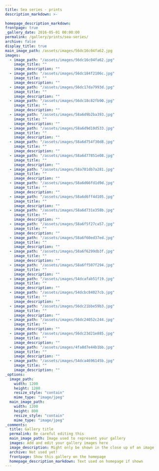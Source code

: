 ```yaml
---
title: Sea series - prints
description_markdown: >-
  
homepage_description_markdown: 
frontpage: true
_gallery_date: 2016-05-01 00:00:00
permalink: /gallery/prints/sea-series/
archive: false
display_title: true
main_image_path: /assets/images/56dc16c04fa62.jpg
images:
  - image_path: "/assets/images/56dc16c04fa62.jpg"
    image_title: ""
    image_description: ""
  - image_path: "/assets/images/56dc184f2106c.jpg"
    image_title: ""
    image_description: ""
  - image_path: "/assets/images/56dc17da7993d.jpg"
    image_title: ""
    image_description: ""
  - image_path: "/assets/images/56dc18c82fb90.jpg"
    image_title: ""
    image_description: ""
  - image_path: "/assets/images/58a6d9b2ba393.jpg"
    image_title: ""
    image_description: ""
  - image_path: "/assets/images/58a6d9d10d533.jpg"
    image_title: ""
    image_description: ""
  - image_path: "/assets/images/58a6d754f30d8.jpg"
    image_title: ""
    image_description: ""
  - image_path: "/assets/images/58a6d77851e08.jpg"
    image_title: ""
    image_description: ""
  - image_path: "/assets/images/58a701db7a281.jpg"
    image_title: ""
    image_description: ""
  - image_path: "/assets/images/58a6d66fd1d9d.jpg"
    image_title: ""
    image_description: ""
  - image_path: "/assets/images/58a6d6ff4d105.jpg"
    image_title: ""
    image_description: ""
  - image_path: "/assets/images/58a6d731e358b.jpg"
    image_title: ""
    image_description: ""
  - image_path: "/assets/images/58a6f5f27ca57.jpg"
    image_title: ""
    image_description: ""
  - image_path: "/assets/images/58a6f60ed37ed.jpg"
    image_title: ""
    image_description: ""
  - image_path: "/assets/images/58a6f6299db3f.jpg"
    image_title: ""
    image_description: ""
  - image_path: "/assets/images/58a6ff507f294.jpg"
    image_title: ""
    image_description: ""
  - image_path: "/assets/images/54dcafab51f19.jpg"
    image_title: ""
    image_description: ""
  - image_path: "/assets/images/54dcbc84027cb.jpg"
    image_title: ""
    image_description: ""
  - image_path: "/assets/images/56dc21bbe59b3.jpg"
    image_title: ""
    image_description: ""
  - image_path: "/assets/images/56dc24052c244.jpg"
    image_title: ""
    image_description: ""
  - image_path: "/assets/images/56dc23d21e885.jpg"
    image_title: ""
    image_description: ""
  - image_path: "/assets/images/4fa8d7e44b1bb.jpg"
    image_title: ""
    image_description: ""
  - image_path: "/assets/images/54dca4696145b.jpg"
    image_title: ""
    image_description: ""
_options:
  image_path:
    width: 1200
    height: 1200
    resize_style: "contain"
    mime_type: "image/jpeg"
  main_image_path:
    width: 1200
    height: 800
    resize_style: "contain"
    mime_type: "image/jpeg"
_comments:
  title: Gallery title
  permalink: Be careful editing this
  main_image_path: Image used to represent your gallery
  images: Add and edit your gallery images here
  image_description: Might only be shown in the close up of an image
  archive: Not used yet!
  frontpage: Show this gallery on the homepage
  homepage_description_markdown: Text used on homepage if shown
---
```


